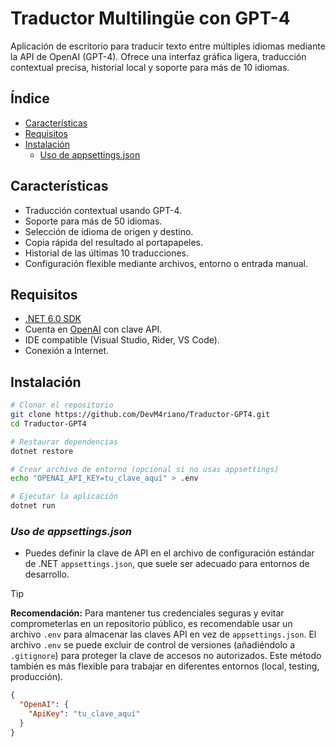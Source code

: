# Traductor Multilingüe con GPT-4

Aplicación de escritorio para traducir texto entre múltiples idiomas mediante la API de OpenAI (GPT-4). Ofrece una interfaz gráfica ligera, traducción contextual precisa, historial local y soporte para más de 10 idiomas.

## Índice

- [Características](#características)
- [Requisitos](#requisitos)
- [Instalación](#instalación)
  - [Uso de appsettings.json](#uso-de-appsettingsjson)

## Características

- Traducción contextual usando GPT-4.
- Soporte para más de 50 idiomas.
- Selección de idioma de origen y destino.
- Copia rápida del resultado al portapapeles.
- Historial de las últimas 10 traducciones.
- Configuración flexible mediante archivos, entorno o entrada manual.

## Requisitos

- [.NET 6.0 SDK](https://dotnet.microsoft.com/en-us/download/dotnet/6.0)
- Cuenta en [OpenAI](https://platform.openai.com/signup) con clave API.
- IDE compatible (Visual Studio, Rider, VS Code).
- Conexión a Internet.

## Instalación

```bash
# Clonar el repositorio
git clone https://github.com/DevM4riano/Traductor-GPT4.git
cd Traductor-GPT4

# Restaurar dependencias
dotnet restore

# Crear archivo de entorno (opcional si no usas appsettings)
echo "OPENAI_API_KEY=tu_clave_aquí" > .env

# Ejecutar la aplicación
dotnet run
```

### _Uso de appsettings.json_

- Puedes definir la clave de API en el archivo de configuración estándar de .NET `appsettings.json`, que suele ser adecuado para entornos de desarrollo.

> [!TIP]  
> **Recomendación:** Para mantener tus credenciales seguras y evitar comprometerlas en un repositorio público, es recomendable usar un archivo `.env` para almacenar las claves API en vez de `appsettings.json`. El archivo `.env` se puede excluir de control de versiones (añadiéndolo a `.gitignore`) para proteger la clave de accesos no autorizados. Este método también es más flexible para trabajar en diferentes entornos (local, testing, producción).

```json
{
  "OpenAI": {
    "ApiKey": "tu_clave_aquí"
  }
}
```
